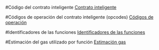 #Código del contrato inteligente
[Contrato inteligente](https://github.com/PedroCCBlck/Dise-o-y-desarrollo/blob/master/PEC1/C%C3%B3digo%20contrato%20inteligente)

#Códigos de operación del contrato inteligente (opcodes)
[Códigos de operación](https://github.com/PedroCCBlck/Dise-o-y-desarrollo/blob/master/PEC1/Cod_operaci%C3%B3n)


#Identificadores de las funciones
[Identificadores de las funciones](https://github.com/PedroCCBlck/Dise-o-y-desarrollo/blob/master/PEC1/Cod_operaci%C3%B3n)

#Estimación del gas utilizado por función
[Estimación gas](https://github.com/PedroCCBlck/Dise-o-y-desarrollo/blob/master/PEC1/Cod_operaci%C3%B3n)




